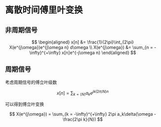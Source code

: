 # 离散时间傅里叶变换

## 非周期信号

$$
\begin{aligned}
x[n] &= \frac{1}{2\pi}\int_{2\pi} X(e^{j\omega})e^{j\omega n} d\omega \\
X(e^{j\omega}) &= \sum_{n = -\infty}^{+\infty} x[n]e^{-j\omega n}
\end{aligned}
$$

## 周期信号

考虑周期信号的傅立叶级数

$$
x[n] = \sum_{k = \langle N \rangle} a_ke^{jk(2\pi/N)n}
$$

可以得到傅立叶变换

$$
X(e^{j\omega}) = \sum_{k = -\infty}^{+\infty} 2\pi a_k\delta(\omega - \frac{2\pi k}{N})
$$